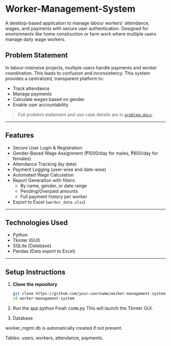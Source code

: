 # Worker-Management-System

A desktop-based application to manage labour workers' attendance, wages, and payments with secure user authentication. Designed for environments like home construction or farm work where multiple users manage daily wage workers.

## Problem Statement

In labour-intensive projects, multiple users handle payments and worker coordination. This leads to confusion and inconsistency. This system provides a centralized, transparent platform to:

- Track attendance
- Manage payments
- Calculate wages based on gender
- Enable user accountability

> Full problem statement and use case details are in [`problem.docx`](problem.docx).

---
##  Features

- Secure User Login & Registration
- Gender-Based Wage Assignment (₹1000/day for males, ₹800/day for females)
- Attendance Tracking (by date)
- Payment Logging (user-wise and date-wise)
- Automated Wage Calculation
- Report Generation with filters:
  - By name, gender, or date range
  - Pending/Overpaid amounts
  - Full payment history per worker
- Export to Excel (`worker_data.xlsx`)

---
## Technologies Used

- Python
- Tkinter (GUI)
- SQLite (Database)
- Pandas (Data export to Excel)

---
##  Setup Instructions

1. **Clone the repository**

   ```bash
   git clone https://github.com/your-username/worker-management-system.git
   cd worker-management-system
2. Run the app
python Final\ code.py
This will launch the Tkinter GUI.

3. Database

worker_mgmt.db is automatically created if not present.

Tables: users, workers, attendance, payments.
